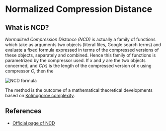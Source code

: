 # Normalized Compression Distance

## What is NCD?

*Normalized Compression Distance (NCD)* is actually a family of functions which
take as arguments two objects (literal files, Google search terms) and evaluate
a fixed formula expressed in terms of the compressed versions of these objects,
separately and combined. Hence this family of functions is parametrized by the
compressor used. If *x* and *y* are the two objects concerned, and *C(x)* is the
length of the compressed version of *x* using compressor *C*, then the

![NCD formula](https://complearn.org/images/ncd.gif)

The method is the outcome of a mathematical theoretical developments based on
[Kolmogorov complexity](https://en.wikipedia.org/wiki/Kolmogorov_complexity).

## References
 - [Official page of NCD](https://complearn.org/ncd.html)
